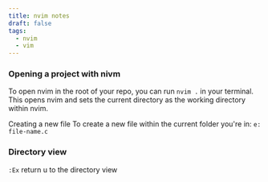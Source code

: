 ```yaml
---
title: nvim notes
draft: false
tags:
  - nvim
  - vim
---
```





### Opening a project with nivm

To open nvim in the root of your repo, you can run `nvim .` in your terminal. This opens nvim and sets the current directory as the working directory within nvim.

Creating a new file
To create a new file within the current folder you're in:
`e: file-name.c` 


### Directory view
`:Ex` return u to the directory view